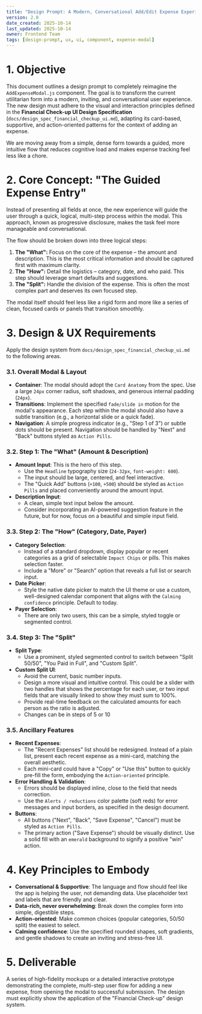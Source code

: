 ```yaml
---
title: "Design Prompt: A Modern, Conversational Add/Edit Expense Experience"
version: 2.0
date_created: 2025-10-14
last_updated: 2025-10-14
owner: Frontend Team
tags: [design-prompt, ux, ui, component, expense-modal]
---
```


# 1. Objective

This document outlines a design prompt to completely reimagine the `AddExpenseModal.js` component. The goal is to transform the current utilitarian form into a modern, inviting, and conversational user experience. The new design must adhere to the visual and interaction principles defined in the **Financial Check-up UI Design Specification** (`docs/design_spec_financial_checkup_ui.md`), adapting its card-based, supportive, and action-oriented patterns for the context of adding an expense.

We are moving away from a simple, dense form towards a guided, more intuitive flow that reduces cognitive load and makes expense tracking feel less like a chore.

# 2. Core Concept: "The Guided Expense Entry"

Instead of presenting all fields at once, the new experience will guide the user through a quick, logical, multi-step process within the modal. This approach, known as progressive disclosure, makes the task feel more manageable and conversational.

The flow should be broken down into three logical steps:

1.  **The "What":** Focus on the core of the expense – the amount and description. This is the most critical information and should be captured first with maximum clarity.
2.  **The "How":** Detail the logistics – category, date, and who paid. This step should leverage smart defaults and suggestions.
3.  **The "Split":** Handle the division of the expense. This is often the most complex part and deserves its own focused step.

The modal itself should feel less like a rigid form and more like a series of clean, focused cards or panels that transition smoothly.

# 3. Design & UX Requirements

Apply the design system from `docs/design_spec_financial_checkup_ui.md` to the following areas.

### 3.1. Overall Modal & Layout
- **Container**: The modal should adopt the `Card Anatomy` from the spec. Use a large `24px` corner radius, soft shadows, and generous internal padding (`24px`).
- **Transitions**: Implement the specified `fade/slide in` motion for the modal's appearance. Each step within the modal should also have a subtle transition (e.g., a horizontal slide or a quick fade).
- **Navigation**: A simple progress indicator (e.g., "Step 1 of 3") or subtle dots should be present. Navigation should be handled by "Next" and "Back" buttons styled as `Action Pills`.

### 3.2. Step 1: The "What" (Amount & Description)
- **Amount Input**: This is the hero of this step.
    - Use the `Headline` typography size (`24-32px`, `font-weight: 600`).
    - The input should be large, centered, and feel interactive.
    - The "Quick Add" buttons (`+100`, `+500`) should be styled as `Action Pills` and placed conveniently around the amount input.
- **Description Input**:
    - A clean, simple text input below the amount.
    - Consider incorporating an AI-powered suggestion feature in the future, but for now, focus on a beautiful and simple input field.

### 3.3. Step 2: The "How" (Category, Date, Payer)
- **Category Selection**:
    - Instead of a standard dropdown, display popular or recent categories as a grid of selectable `Impact Chips` or pills. This makes selection faster.
    - Include a "More" or "Search" option that reveals a full list or search input.
- **Date Picker**:
    - Style the native date picker to match the UI theme or use a custom, well-designed calendar component that aligns with the `Calming confidence` principle. Default to today.
- **Payer Selection**:
    - There are only two users, this can be a simple, styled toggle or segmented control.

### 3.4. Step 3: The "Split"
- **Split Type**:
    - Use a prominent, styled segmented control to switch between "Split 50/50", "You Paid in Full", and "Custom Split".
- **Custom Split UI**:
    - Avoid the current, basic number inputs.
    - Design a more visual and intuitive control. This could be a slider with two handles that shows the percentage for each user, or two input fields that are visually linked to show they must sum to 100%.
    - Provide real-time feedback on the calculated amounts for each person as the ratio is adjusted.
    - Changes can be in steps of 5 or 10

### 3.5. Ancillary Features
- **Recent Expenses**:
    - The "Recent Expenses" list should be redesigned. Instead of a plain list, present each recent expense as a mini-card, matching the overall aesthetic.
    - Each mini-card could have a "Copy" or "Use this" button to quickly pre-fill the form, embodying the `Action-oriented` principle.
- **Error Handling & Validation**:
    - Errors should be displayed inline, close to the field that needs correction.
    - Use the `Alerts / reductions` color palette (soft reds) for error messages and input borders, as specified in the design document.
- **Buttons**:
    - All buttons ("Next", "Back", "Save Expense", "Cancel") must be styled as `Action Pills`.
    - The primary action ("Save Expense") should be visually distinct. Use a solid fill with an `emerald` background to signify a positive "win" action.

# 4. Key Principles to Embody

- **Conversational & Supportive**: The language and flow should feel like the app is helping the user, not demanding data. Use placeholder text and labels that are friendly and clear.
- **Data-rich, never overwhelming**: Break down the complex form into simple, digestible steps.
- **Action-oriented**: Make common choices (popular categories, 50/50 split) the easiest to select.
- **Calming confidence**: Use the specified rounded shapes, soft gradients, and gentle shadows to create an inviting and stress-free UI.

# 5. Deliverable

A series of high-fidelity mockups or a detailed interactive prototype demonstrating the complete, multi-step user flow for adding a new expense, from opening the modal to successful submission. The design must explicitly show the application of the "Financial Check-up" design system.